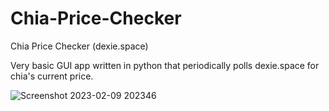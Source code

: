 # Chia-Price-Checker
Chia Price Checker (dexie.space)

Very basic GUI app written in python that periodically polls dexie.space for chia's current price.

![Screenshot 2023-02-09 202346](https://user-images.githubusercontent.com/9889229/217976980-a63df14c-f8e2-46ef-b7d2-294ef8b9629e.png)
